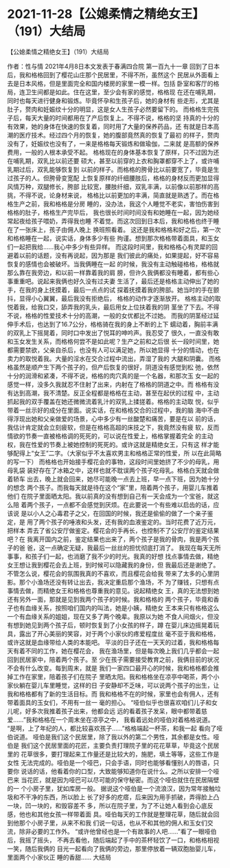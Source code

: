 # 2021-11-28【公媳柔情之精绝女王】（191）大结局



【公媳柔情之精绝女王】（191）大结局



作者：性与情 2021年4月8日本文发表于春满四合院
第一百九十一章
回到了日本后，我和格格回到了樱花山庄那个民居里，不得不所，虽然这个 民居从外面看上去是日本风格，但是里面完全和国内楼房的家里一模一样。包括 卧室和客厅的格局，连卫生间都是如此。住在这里，至少会有家的感觉，格格现 在还在哺乳期，同时也每天进行健身和锻炼。毕竟怀孕和生孩子后，她的身材有 些走形，尤其是肚子，赘肉和妊娠纹十分的明显，这是女人生孩子必然要留下的。 而格格生完孩子后，每天大量的时间都用在了产后恢复上。不得不说，格格的坚 持真的十分的有效果，她的身体在快速的恢复着，同时用了大量的保养药品，还 有就是日本高潮的医疗技术。经过四个月的恢复，她的腹部竟然真的恢复了最初 的样子，赘肉没有了，妊娠纹也没有了，一来是格格每天锻炼和做瑜伽，二来就 是高额的保养费用，一般的人根本承受不起。
格格现在的身体基本恢复了原样，只不过因为还在哺乳期，双乳比以前还要 硕大，甚至以前穿的上衣和胸罩都穿不上了，或许哺乳期过后，双乳能够恢复到 以前的样子。而格格的胯骨比以前要宽了，毕竟是生过孩子的人。但胯骨变宽配 上恢复原样的纤细腰肢后，格格的身材反而更加显得风情万种，双腿修长，胯部 比较宽，腰肢纤细，双乳丰满，以前像以前那样的高挑，不得不说，论身材来说， 格格比以前更加的丰满，简直就是熟透了。而在格格生产之前，我和格格是分房 睡的，没办法，我这个人睡觉不老实，害怕伤害到格格的肚子，格格生产完毕后， 我也很长时间时间没有和她睡在一起，因为她经常起夜给孩子喂奶，弄得我也睡 不着觉。而这次回到日本后，我和格格也终于睡在了一张床上，孩子由佣人晚上 换班照看着。
这还是我和格格和好之后，第一次和格格睡在一起，说实话，身体多少有些 拘谨。想到那次格格带着面具，和玉女们一起把我给……我心中多少有些异样。 而这段时间里，我和格格心有灵犀的回避着以前的话题，没有再说起，因为那是 我们彼此的痛处，如果提起，好不容易恢复的感情也会被破坏。当我俩睡在一起 的时候，我没有主动触碰格格，格格就那么靠在我旁边，和以前一样靠着我的肩 膀，但许久我俩都没有睡着，都有些心事重重吧。说起来我俩也好久没有过夫妻 生活了，最后还是格格主动伸出了她的手，在我的身上抚摸着，最后一点点的试 探着抚摸着我的胯部。她当时的手在颤抖，显得小心翼翼，最后我没有拒绝后， 格格的动作才逐渐放开。
格格主动的取悦着我，给我口交，舔弄我的乳头，最后用女上位扶着我的阴 茎坐了下去。不得不说，格格的性爱技术十分的高潮，一般的女优都比不过她。 而我的阴茎经过延伸手术后，也达到了16.7公分，格格骑在我的身上不断的上下 蠕动着，胸前丰满的双乳上下摇晃着，同时口中发出了悦耳的呻吟声。我忍受了 很久，一直没有敢和玉女发生关系，而格格何尝不是如此呢？生产之前和之后很 长一段时间里，她都需要禁欲，父亲自杀后，也没有人可以满足她，所以她显得 十分的情动，也在卖力的取悦着我。大量的淫水在交合过程中流出，弄湿了我的 大腿和阴囊。
而格格虽然是顺产生下两个孩子的，但产后恢复的很好，阴道没有感觉到松 弛，依然十分的润滑和紧凑，不得不说，格格的肉穴真的是一个名器，和那次玉 女一起的感觉一样，没多久我就忍不住射了出来，内射在了格格的阴道之中。而 格格有没有达到高潮，我不清楚。反正全程都是格格在主动，甚至在起伏的过程 中，主动抓起我的双手覆盖在她还微微流着乳汁的双乳上揉搓着。格格的主动取 悦，似乎带着一丝示好的成分在里面。说实话，在和格格交合的过程中，我的脑 海中不由得浮现出她和父亲做爱的场景，心中多少有一丝酸楚和痛苦，要是在以 前的话，我估计肯定就会立刻疲软，但是在格格高超的床技之下，我竟然没有疲 软，反而情欲的节奏一直被格格调的死死的，可以说在性爱上，格格掌握着完全 的主动权，我在性爱的节奏上被她控制的死死的。或许这就是精绝女王，只有这 样才能够配得上“女王”二字。（大家似乎不太喜欢男主和格格正常的性爱，所 以在此简略的写一下）
而格格也开始接手樱花会的事物，这段时间里她挤了不少的母乳，用母乳袋 装好存在了冰箱之中，这样也就不耽误两个孩子吃母乳。格格白天就会做着轿车 出去，晚上就会回来，她尽可能晚一点去上班，早一点下班，因为她十分的想念 两个孩子。而我每天就是待在这个“家”里，陪着两个孩子，用婴儿车推着他们 在院子里面晒太阳。我以前真的没有想到自己有一天会成为一个宝爸，就这么陪 着两个孩子，一点都不会感觉到厌烦。在此要说一个有些难以启齿的话，应该说 是以小人之心毒君子之父，在回国的时候，我还是偷偷的做了一个亲子鉴定，是 用了两个孩子的唾液和头发，还有我的血液鉴定的。当时花费了近万元，把样本 弄去了省公安厅做鉴定。樱花会的手再长，也控制不了公安厅的鉴定结果吧？在 我离开国内之前，鉴定结果也出来了，两个孩子是我的骨肉，我是两个孩子的爸 爸，这一点确定无疑，我最后一丝丝的担忧彻底打消了。
我现在每天无所事事，和孩子们一起，也消磨了我不少的时光。我真的好想 找点事情去做，精绝女王想让我到樱花会去上班，到时候可以隐藏我的身份，但 我最后还是谢绝了。不管怎么说，樱花会的氛围我真的不喜欢，而且樱花会给我 带来了太多的心里阴影。那个小渔场还没有转让出去，我决定重启那个渔场，不 为了赚钱，只想有点事情去做，而精绝女王和格格也尊重我的意见。说起精绝女 王，真的无法想到她还有另外一面，那就是见到我两个孩子的时候。我和格格的 两个孩子，毕竟和香子也有血缘关系，按照咱们国内的叫法，她是小姨，精绝女 王本来只有格格这么一个有血缘关系的姐姐，现在又多了两个晚辈。我原以为她 不食人间烟火，但没有想到她见到两个孩子后，顿时恢复到了小女孩的样子，蹲 在婴儿床边摇晃着玩具，露出了开心美丽的笑容，对于两个小家伙的疼爱程度丝 毫不亚于我和格格，或许这就是血缘带给人类的本能吧。
平淡的日子还在一天天的过着，我和格格每天有着不同的工作，她在樱花会， 我在渔场里，但是每次晚上我们几乎都会一起回到民居家中，陪着两个孩子。至 少在孩子需要接受教育之前，我俩目前的状况不会有什么改变。每到周末，就是 我们一家四口最开心的时候，我和格格都会推掉工作在家里，陪着孩子们在院子 里晒太阳。我和格格坐在凉亭中喝茶，两个小家伙躺在婴儿车里睡觉，这样的日 子安静却不乏味，可以说两个孩子的出生，让我和格格都有了新的生活目标。而 我和格格不在的时候，家里也会有佣人，还有带着面具的玉女们，不用有一丝一 毫的担心。
“哑伯似乎也很喜欢咱们儿子和女儿呢，好多次我推着孩子出来，他都会远 远的看着孩子发呆，眼中都带着慈爱……”我和格格在一个周末坐在凉亭之中， 我看着远处的哑伯对着格格说道。
“是啊，上了年纪的人，都比较喜欢孩子……”格格端起一杯茶，和我一起 看向了哑伯说道。
哑伯是我们这个民居里，除了我以外的第二个男性，其余都是女性。哑伯是 我们这个民居里面的花匠，主要负责打理院子里的花花草草，毕竟这个民居里的 花草很多，要打理起来工作量还是比较大的，施肥，填土等等，这些工作是女性 无法完成的。哑伯是一个哑巴，只会手语，同时也能够看懂别人的唇语，只要你 说话的话，他看着你的口型，大致能够知道你在说什么。之所以安排一个哑巴来 当花匠，就是因为哑巴可以尽可能的保守秘密。而这个哑伯就住在民居隔壁的一 个小房子里，犹如库房一般。
据说这个哑伯是一个流浪汉，因为常年接触垃圾和不干净的东西，所以脸上 长了好多的疙瘩，后来因为用手抓破，弄得脸上凸一块，凹一块的，和毁容差不 多，所以在院子里，为了不让她人看到会心底反感，他也和其他女孩一样带着面 具。哑伯每天的工作就是整理花草，随后就会回到他那个小房子里，从来不和我 们说一句话，也从不和其他的佣人和玉女们交流，除非必要的工作外。
“或许他曾经也是一个有故事的人吧……”看了一眼哑伯后，我摇了摇头， 不再去看他，随后端起了手中的茶杯轻饮了一口，和格格相视一笑，随后我俩的 目光一起看向了我俩的旁边，那里停放着一辆双胞胎婴儿车，里面两个小家伙正 睡的香甜……
大结局


